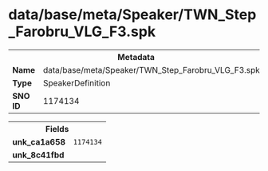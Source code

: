 <h1>data/base/meta/Speaker/TWN_Step_Farobru_VLG_F3.spk</h1><table><tr><th colspan="100%">Metadata</th></tr><tr><td><b>Name</b></td><td>data/base/meta/Speaker/TWN_Step_Farobru_VLG_F3.spk</td></tr><tr><td><b>Type</b></td><td>SpeakerDefinition</td></tr><tr><td><b>SNO ID</b></td><td>1174134</td></tr></table>

<table><tr><th colspan="100%">Fields</th></tr><tr><td><b>unk_ca1a658</b></td><td><code>1174134</code></td></tr><tr><td><b>unk_8c41fbd</b></td><td></td></tr></table>

